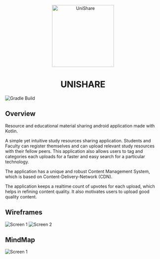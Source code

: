 <p align="center">
 <img width="200px" src="https://ik.imagekit.io/kudoabhijeet/LogoMakr-7vnLzu_TUbxmAT0Z3.png" align="center" alt="UniShare" />
 <h1 align="center">UNISHARE</h1>

</p>

![Gradle Build](https://github.com/kudoabhijeet/UniSHARE/actions/workflows/android.yml/badge.svg)

## Overview
Resource and educational material sharing android application made with Kotlin.

A simple yet intuitive study resources sharing application. Students and Faculty can register themselves and can upload relevant study resources with their fellow peers. This application also allows users to tag and categories each uploads for a faster and easy search for a particular technology.

The application has a unique and robust Content Management System, which is based on Content-Delivery-Network (CDN). 

The application keeps a realtime count of upvotes for each upload, which helps in refining content quality. It also motivates users to upload good quality content.

## Wireframes
![Screen 1](https://ik.imagekit.io/kudoabhijeet/App_Wireframe_-_Dashboard_X_keheLE6i.png)
![Screen 2](https://ik.imagekit.io/kudoabhijeet/App_Wireframe_-_Navigation_Drawer_MYshUcuRG.png)

## MindMap
![Screen 1](https://ik.imagekit.io/kudoabhijeet/UniSHARE_60RH7F5QJs.png)
